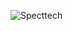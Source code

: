 ![Specttech](https://www.specttechllc.com/wp-content/uploads/2024/09/Wondershare-Filmora-Crack.webp)

